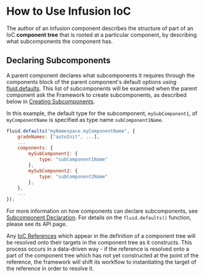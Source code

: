 # How to Use Infusion IoC #

The author of an Infusion component describes the structure of part of an IoC **component tree** that is rooted at a particular component, by describing what subcomponents the component has.

## Declaring Subcomponents ##

A parent component declares what subcomponents it requires through the components block of the parent component's default options using [fluid.defaults](fluidDefaults.md). This list of subcomponents will be examined when the parent component ask the Framework to create subcomponents, as described below in [Creating Subcomponents](#creating-subcomponents).

In this example, the default type for the subcomponent, `mySubComponent1`, of `myComponentName` is specified as type name `subComponent1Name`.

```javascript
fluid.defaults("myNamespace.myComponentName", {
    gradeNames: ["autoInit", ...],
    ...
    components: {
        mySubComponent1: {
            type: "subComponent1Name"
        },
        mySubComponent2: {
            type: "subComponent2Name"
        },
    },
    ...
});
```

For more information on how components can declare subcomponents, see [Subcomponent Declaration](SubcomponentDeclaration.md). For details on the `fluid.defaults()` function, please see its API page.

Any [IoC References](IoCReferences.md) which appear in the definition of a component tree will be resolved onto their targets in the component tree as it constructs. This process occurs in a data-driven way - if the reference is resolved onto a part of the component tree which has not yet constructed at the point of the reference, the framework will shift its workflow to instantiating the target of the reference in order to resolve it.